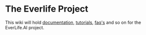# The Everlife Project

This wiki will hold [documentation](guides.md), [tutorials](tutorials.md), [faq's](faq.md) and so on for the EverLife.AI project.

